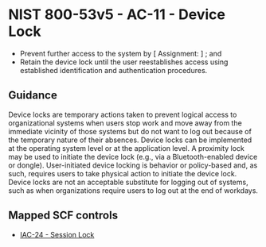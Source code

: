 # NIST 800-53v5 - AC-11 - Device Lock
- Prevent further access to the system by \[ Assignment:  \] ; and
- Retain the device lock until the user reestablishes access using established identification and authentication procedures.
## Guidance
Device locks are temporary actions taken to prevent logical access to organizational systems when users stop work and move away from the immediate vicinity of those systems but do not want to log out because of the temporary nature of their absences. Device locks can be implemented at the operating system level or at the application level. A proximity lock may be used to initiate the device lock (e.g., via a Bluetooth-enabled device or dongle). User-initiated device locking is behavior or policy-based and, as such, requires users to take physical action to initiate the device lock. Device locks are not an acceptable substitute for logging out of systems, such as when organizations require users to log out at the end of workdays.
## Mapped SCF controls
- [IAC-24 - Session Lock](../scf/iac-24-sessionlock.md)